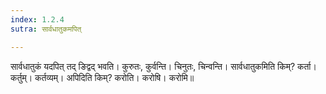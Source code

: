 ```yaml
---
index: 1.2.4
sutra: सार्वधातुकमपित्

---
```

सार्वधातुकं यदपित् तद् ङिद्वद् भवति। कुरुतः, कुर्वन्ति। चिनुतः, चिन्वन्ति। सार्वधातुकमिति किम्? कर्ता। कर्तुम्। कर्तव्यम्। अपिदिति किम्? करोति। करोषि। करोमि॥